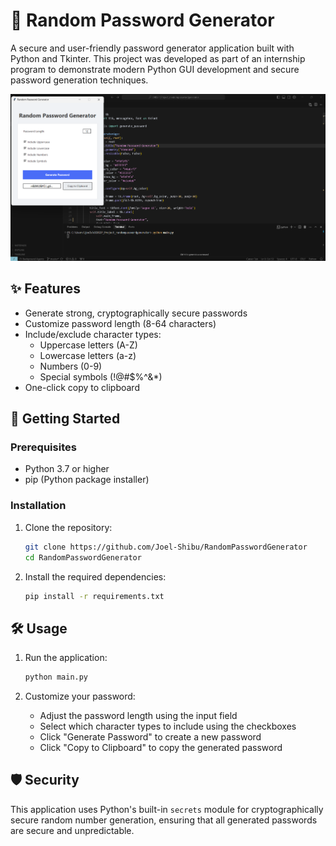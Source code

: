 # 🔐 Random Password Generator

A secure and user-friendly password generator application built with Python and Tkinter. This project was developed as part of an internship program to demonstrate modern Python GUI development and secure password generation techniques.

![Password Generator Screenshot](RandomPasswordGenerator.png)


## ✨ Features

- Generate strong, cryptographically secure passwords
- Customize password length (8-64 characters)
- Include/exclude character types:
  - Uppercase letters (A-Z)
  - Lowercase letters (a-z)
  - Numbers (0-9)
  - Special symbols (!@#$%^&*)
- One-click copy to clipboard

## 🚀 Getting Started

### Prerequisites

- Python 3.7 or higher
- pip (Python package installer)

### Installation

1. Clone the repository:
   ```bash
   git clone https://github.com/Joel-Shibu/RandomPasswordGenerator
   cd RandomPasswordGenerator
   ```

2. Install the required dependencies:
   ```bash
   pip install -r requirements.txt
   ```

## 🛠️ Usage

1. Run the application:
   ```bash
   python main.py
   ```

2. Customize your password:
   - Adjust the password length using the input field
   - Select which character types to include using the checkboxes
   - Click "Generate Password" to create a new password
   - Click "Copy to Clipboard" to copy the generated password

## 🛡️ Security

This application uses Python's built-in `secrets` module for cryptographically secure random number generation, ensuring that all generated passwords are secure and unpredictable.


